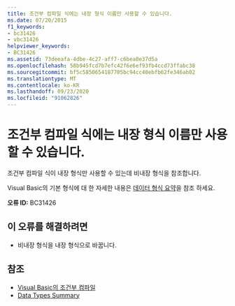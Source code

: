 ```yaml
---
title: 조건부 컴파일 식에는 내장 형식 이름만 사용할 수 있습니다.
ms.date: 07/20/2015
f1_keywords:
- bc31426
- vbc31426
helpviewer_keywords:
- BC31426
ms.assetid: 73deeafa-4dbe-4c27-aff7-c6bea0e37d5a
ms.openlocfilehash: 58b945fcd7b7efc42f6e6ef93fb4ccd73ffabc38
ms.sourcegitcommit: bf5c5850654187705bc94cc40ebfb62fe346ab02
ms.translationtype: MT
ms.contentlocale: ko-KR
ms.lasthandoff: 09/23/2020
ms.locfileid: "91062826"
---
```

# <a name="non-intrinsic-type-names-are-not-allowed-in-conditional-compilation-expressions"></a>조건부 컴파일 식에는 내장 형식 이름만 사용할 수 있습니다.

조건부 컴파일 식이 내장 형식만 사용할 수 있는데 비내장 형식을 참조합니다.  
  
 Visual Basic의 기본 형식에 대 한 자세한 내용은 [데이터 형식 요약](../language-reference/keywords/data-types-summary.md)을 참조 하세요.  
  
 **오류 ID:** BC31426  
  
## <a name="to-correct-this-error"></a>이 오류를 해결하려면  
  
- 비내장 형식을 내장 형식으로 바꿉니다.  
  
## <a name="see-also"></a>참조

- [Visual Basic의 조건부 컴파일](../programming-guide/program-structure/conditional-compilation.md)
- [Data Types Summary](../language-reference/keywords/data-types-summary.md)

